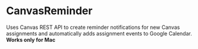 # CanvasReminder
Uses Canvas REST API to create reminder notifications for new Canvas assignments and automatically adds assignment events to Google Calendar. **Works only for Mac**
